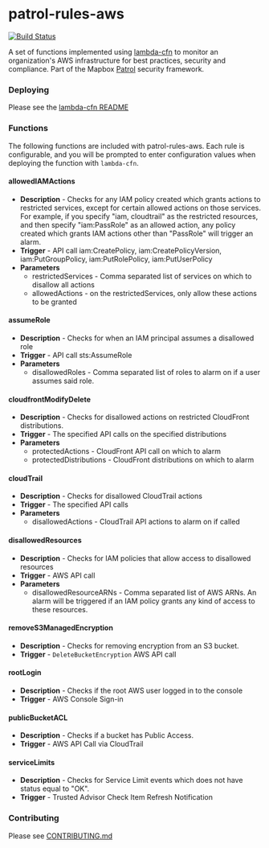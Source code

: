 # patrol-rules-aws

[![Build Status](https://travis-ci.org/mapbox/patrol-rules-aws.svg?branch=master)](https://travis-ci.org/mapbox/patrol-rules-aws)

A set of functions implemented using [lambda-cfn](https://github.com/mapbox/lambda-cfn) to monitor an organization's AWS infrastructure for best practices, security and compliance. Part of the Mapbox [Patrol](https://github.com/mapbox/patrol) security framework.

### Deploying

Please see the [lambda-cfn README](https://github.com/mapbox/lambda-cfn)

### Functions

The following functions are included with patrol-rules-aws.  Each rule is configurable, and you will be prompted to enter configuration values when deploying the function with `lambda-cfn`.

#### allowedIAMActions

- **Description** - Checks for any IAM policy created which grants actions to restricted services, except for certain allowed actions on those services.  For example, if you specify "iam, cloudtrail" as the restricted resources, and then specify "iam:PassRole" as an allowed action, any policy created which grants IAM actions other than "PassRole" will trigger an alarm.
- **Trigger** - API call iam:CreatePolicy, iam:CreatePolicyVersion, iam:PutGroupPolicy, iam:PutRolePolicy, iam:PutUserPolicy
- **Parameters**
  - restrictedServices - Comma separated list of services on which to disallow all actions
  - allowedActions - on the restrictedServices, only allow these actions to be granted

#### assumeRole

- **Description** - Checks for when an IAM principal assumes a disallowed role
- **Trigger** - API call sts:AssumeRole
- **Parameters**
  - disallowedRoles - Comma separated list of roles to alarm on if a user assumes said role.

#### cloudfrontModifyDelete

- **Description** - Checks for disallowed actions on restricted CloudFront distributions.
- **Trigger** - The specified API calls on the specified distributions
- **Parameters**
  - protectedActions - CloudFront API call on which to alarm
  - protectedDistributions - CloudFront distributions on which to alarm

#### cloudTrail

- **Description** - Checks for disallowed CloudTrail actions
- **Trigger** - The specified API calls
- **Parameters**
  - disallowedActions - CloudTrail API actions to alarm on if called

#### disallowedResources

- **Description** - Checks for IAM policies that allow access to disallowed resources
- **Trigger** - AWS API call
- **Parameters**
  - disallowedResourceARNs - Comma separated list of AWS ARNs.  An alarm will be triggered if an IAM policy grants any kind of access to these resources.

#### removeS3ManagedEncryption

- **Description** - Checks for removing encryption from an S3 bucket.
- **Trigger** - `DeleteBucketEncryption` AWS API call

#### rootLogin
- **Description** - Checks if the root AWS user logged in to the console
- **Trigger** - AWS Console Sign-in

#### publicBucketACL
- **Description** - Checks if a bucket has Public Access.
- **Trigger** - AWS API Call via CloudTrail

#### serviceLimits
- **Description** - Checks for Service Limit events which does not have status equal to "OK".
- **Trigger** - Trusted Advisor Check Item Refresh Notification

### Contributing

Please see [CONTRIBUTING.md](CONTRIBUTING.md)
